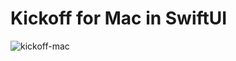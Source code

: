 # Kickoff for Mac in SwiftUI

![kickoff-mac](https://user-images.githubusercontent.com/110813/106370602-87516700-6329-11eb-9dd8-29e11796f5f8.png)
